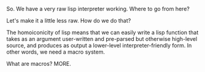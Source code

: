 So.  We have a very raw lisp interpreter working.  Where to go from here?

Let's make it a little less raw.  How do we do that?

The homoiconicity of lisp means that we can easily write a lisp function that takes as an argument user-written and pre-parsed but otherwise high-level source, and produces as output a lower-level interpreter-friendly form.  In other words, we need a macro system.

What are macros? MORE.

